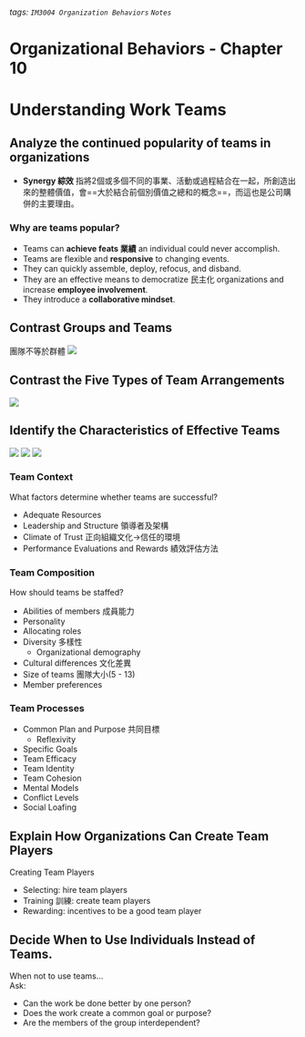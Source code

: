 ###### tags: `IM3004 Organization Behaviors` `Notes`
# Organizational Behaviors - Chapter 10
# Understanding Work Teams
## Analyze the continued popularity of teams in organizations
* **Synergy 綜效**
指將2個或多個不同的事業、活動或過程結合在一起，所創造出來的整體價值，會==大於結合前個別價值之總和的概念==，而這也是公司購併的主要理由。
### Why are teams popular?
* Teams can **achieve feats 業績** an individual could never accomplish.
* Teams are flexible and **responsive** to changing events. 
* They can quickly assemble, deploy, refocus, and disband.
* They are an effective means to democratize 民主化 organizations and increase **employee involvement**.
* They introduce a **collaborative mindset**.


## Contrast Groups and Teams
團隊不等於群體
![](https://i.imgur.com/uRF8WNM.png)


## Contrast the Five Types of Team Arrangements
![](https://i.imgur.com/MoaP4lS.png)


## Identify the Characteristics of Effective Teams
![](https://i.imgur.com/926axPD.png)
![](https://i.imgur.com/rtXxg9F.png)
![](https://i.imgur.com/O3OWi6E.png)

### Team Context
What factors determine whether teams are successful?
* Adequate Resources
* Leadership and Structure 領導者及架構
* Climate of Trust 正向組織文化->信任的環境
* Performance Evaluations and Rewards 績效評估方法
### Team Composition
How should teams be staffed?
* Abilities of members 成員能力
* Personality
* Allocating roles
* Diversity 多樣性
    * Organizational demography
* Cultural differences 文化差異
* Size of teams 團隊大小(5 - 13)
* Member preferences
### Team Processes
* Common Plan and Purpose 共同目標
    * Reflexivity
* Specific Goals
* Team Efficacy
* Team Identity
* Team Cohesion
* Mental Models
* Conflict Levels
* Social Loafing


## Explain How Organizations Can Create Team Players
Creating Team Players
* Selecting: hire team players
* Training 訓練: create team players
* Rewarding: incentives to be a good team player


## Decide When to Use Individuals Instead of Teams.
When not to use teams…  
Ask:
* Can the work be done better by one person?
* Does the work create a common goal or purpose?
* Are the members of the group interdependent?
